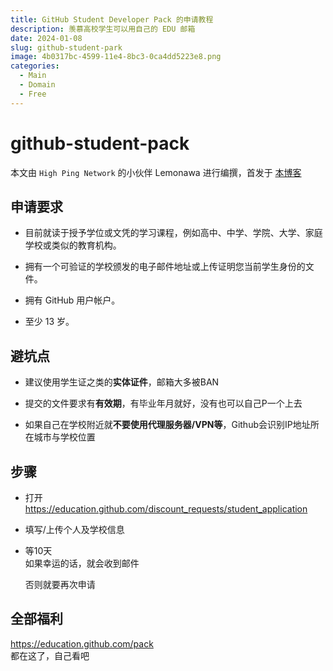 ```yaml
---
title: GitHub Student Developer Pack 的申请教程
description: 羡慕高校学生可以用自己的 EDU 邮箱
date: 2024-01-08
slug: github-student-park
image: 4b0317bc-4599-11e4-8bc3-0ca4dd5223e8.png
categories:
  - Main
  - Domain
  - Free
---
```


# github-student-pack

本文由 `High Ping Network` 的小伙伴 Lemonawa 进行编撰，首发于 [本博客](https://blog.highp.ing)

## 申请要求

* 目前就读于授予学位或文凭的学习课程，例如高中、中学、学院、大学、家庭学校或类似的教育机构。

* 拥有一个可验证的学校颁发的电子邮件地址或上传证明您当前学生身份的文件。

* 拥有 GitHub 用户帐户。

* 至少 13 岁。
  
## 避坑点

* 建议使用学生证之类的**实体证件**，邮箱大多被BAN

* 提交的文件要求有**有效期**，有毕业年月就好，没有也可以自己P一个上去

* 如果自己在学校附近就**不要使用代理服务器/VPN等**，Github会识别IP地址所在城市与学校位置
  
## 步骤

* 打开 https://education.github.com/discount_requests/student_application

* 填写/上传个人及学校信息

* 等10天  
  如果幸运的话，就会收到邮件

  否则就要再次申请
  
## 全部福利
  
  https://education.github.com/pack  
  都在这了，自己看吧  

